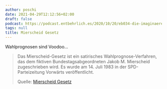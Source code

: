 ```yaml
---
author: poschi
date: 2021-04-29T12:12:56+02:00
draft: false
podcast: https://podcast.entbehrlich.es/2020/10/20/eb034-die-imaginaere-bundeskobra/
tags: null
title: Mierscheid Gesetz
---
```


Wahlprognosen sind Voodoo...

> Das Mierscheid-Gesetz ist ein satirisches Wahlprognose-Verfahren, das dem
> fiktiven Bundestagsabgeordneten Jakob M. Mierscheid zugeschrieben wird. Es
> wurde am 14. Juli 1983 in der SPD-Parteizeitung Vorwärts veröffentlicht.
>
> Quelle: [Mierscheid Gesetz](https://de.wikipedia.org/wiki/Mierscheid-Gesetz)